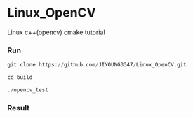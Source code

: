 # Linux_OpenCV

Linux c++(opencv) cmake tutorial

### Run
```python
git clone https://github.com/JIYOUNG3347/Linux_OpenCV.git
```


```python
cd build
```

```python
./opencv_test
```

### Result

